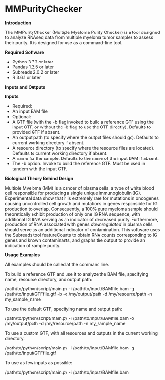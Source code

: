 # MMPurityChecker

**Introduction**

The MMPurityChecker (Multiple Myeloma Purity Checker) is a tool designed to analyze RNAseq data from multiple myeloma tumor samples to assess their purity. It is designed for use as a command-line tool.

**Required Software**

- Python 3.7.2 or later
- Pandas 1.2.5 or later
- Subreads 2.0.2 or later
- R 3.6.1 or later

**Inputs and Outputs**

  **Inputs**
  - Required:
   - An input BAM file
  - Optional:
   - A GTF file (with the -b flag invoked to build a reference GTF using the input GTF, or without the -b flag to use the GTF directly). Defaults to provided GTF if absent.
   - An output path (to specify where the output files should go). Defaults to current working directory if absent.
   - A resource directory (to specify where the resource files are located). Defaults to current working directory if absent.
   - A name for the sample. Defaults to the name of the input BAM if absent.
   - The -b option. Invoke to build the reference GTF. Must be used in tandem with the input GTF.

**Biological Theory Behind Design**

Multiple Myeloma (MM) is a cancer of plasma cells, a type of white blood cell responsible for producing a single unique immunoglobulin (IG). Experimental data show that it is extremely rare for mutations in oncogenes causing uncontrolled cell growth and mutations in genes responsible for IG production to overlap. Consequently, a 100% pure myeloma sample should theoretically exhibit production of only one IG RNA sequence, with additional IG RNA serving as an indicator of decreased purity. Furthermore, production of RNA associated with genes *downregulated* in plasma cells should serve as an additional indicator of contamination. This software uses the Subreads tool featureCounts to obtain RNA counts corresponding to IG genes and known contaminants, and graphs the output to provide an indication of sample purity.

**Usage Examples**

All examples should be called at the command line.

To build a reference GTF and use it to analyze the BAM file, specifying name, resource directory, and output path:

/path/to/python/script/main.py -i /path/to/input/BAMfile.bam -g /path/to/input/GTFfile.gtf -b -o /my/output/path -d /my/resource/path -n my_sample_name

To use the default GTF, specifying name and output path:

/path/to/python/script/main.py -i /path/to/input/BAMfile.bam -o /my/output/path -d /my/resource/path -n my_sample_name

To use a custom GTF, with all resources and outputs in the current working directory.

/path/to/python/script/main.py -i /path/to/input/BAMfile.bam -g /path/to/input/GTFfile.gtf

To use as few inputs as possible:

/path/to/python/script/main.py -i /path/to/input/BAMfile.bam




